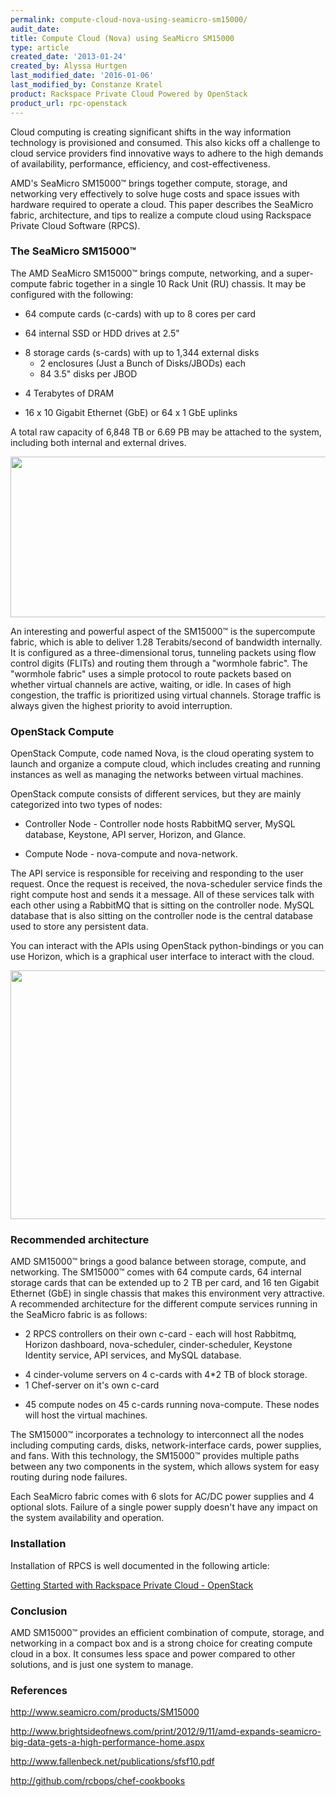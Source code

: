 ```yaml
---
permalink: compute-cloud-nova-using-seamicro-sm15000/
audit_date:
title: Compute Cloud (Nova) using SeaMicro SM15000
type: article
created_date: '2013-01-24'
created_by: Alyssa Hurtgen
last_modified_date: '2016-01-06'
last_modified_by: Constanze Kratel
product: Rackspace Private Cloud Powered by OpenStack
product_url: rpc-openstack
---
```


Cloud computing is creating significant shifts in the way information
technology is provisioned and consumed. This also kicks off a challenge
to cloud service providers find innovative ways to adhere to the high
demands of availability, performance, efficiency, and
cost-effectiveness.

AMD's SeaMicro SM15000&trade; brings together compute, storage, and networking
very effectively to solve huge costs and space issues with hardware
required to operate a cloud. This paper describes the SeaMicro fabric,
architecture, and tips to realize a compute cloud using Rackspace
Private Cloud Software (RPCS).

### The SeaMicro SM15000&trade;

The AMD SeaMicro SM15000&trade; brings compute, networking, and a
super-compute fabric together in a single 10 Rack Unit (RU) chassis. It
may be configured with the following:

-   64 compute cards (c-cards) with up to 8 cores per card

<!-- -->

-   64 internal SSD or HDD drives at 2.5"

<!-- -->

-   8 storage cards (s-cards) with up to 1,344 external disks
    -   2 enclosures (Just a Bunch of Disks/JBODs) each
    -   84 3.5" disks per JBOD

<!-- -->

-   4 Terabytes of DRAM

<!-- -->

-   16 x 10 Gigabit Ethernet (GbE) or 64 x 1 GbE uplinks

A total raw capacity of 6,848 TB or 6.69 PB may be attached to the
system, including both internal and external drives.

<img src="{% asset_path rpc-openstack/compute-cloud-nova-using-seamicro-sm15000/seamicro.png %}" width="538" height="257" />

An interesting and powerful aspect of the SM15000&trade; is the supercompute
fabric, which is able to deliver 1.28 Terabits/second of bandwidth
internally. It is configured as a three-dimensional torus, tunneling
packets using flow control digits (FLITs) and routing them through a
"wormhole fabric". The "wormhole fabric" uses a simple protocol to route
packets based on whether virtual channels are active, waiting, or idle.
In cases of high congestion, the traffic is prioritized using virtual
channels. Storage traffic is always given the highest priority to avoid
interruption.

### OpenStack Compute

OpenStack Compute, code named Nova, is the cloud operating system to
launch and organize a compute cloud, which includes creating and running
instances as well as managing the networks between virtual machines.

OpenStack compute consists of different services, but they are mainly
categorized into two types of nodes:

-   Controller Node - Controller node hosts RabbitMQ server, MySQL
    database, Keystone, API server, Horizon, and Glance.

<!-- -->

-   Compute Node - nova-compute and nova-network.

The API service is responsible for receiving and responding to the user
request.  Once the request is received, the nova-scheduler service finds
the right compute host and sends it a message. All of these services
talk with each other using a RabbitMQ that is sitting on the controller
node. MySQL database that is also sitting on the controller node is the
central database used to store any persistent data.

You can interact with the APIs using OpenStack python-bindings or you
can use Horizon, which is a graphical user interface to interact with
the cloud.

<img src="{% asset_path rpc-openstack/compute-cloud-nova-using-seamicro-sm15000/masscompute_1-web.jpg %}" width="600" height="398" />

### Recommended architecture

AMD SM15000&trade; brings a good balance between storage, compute, and
networking.  The SM15000&trade; comes with 64 compute cards, 64 internal
storage cards that can be extended up to 2 TB per card, and 16 ten
Gigabit Ethernet (GbE) in single chassis that makes this environment
very attractive. A recommended architecture for the different compute
services running in the SeaMicro fabric is as follows:

-   2 RPCS controllers on their own c-card - each will host Rabbitmq,
    Horizon dashboard, nova-scheduler, cinder-scheduler, Keystone
    Identity service, API services, and MySQL database.

<!-- -->

-   4 cinder-volume servers on 4 c-cards with 4\*2 TB of block storage.
-   1 Chef-server on it's own c-card

<!-- -->

-   45 compute nodes on 45 c-cards running nova-compute. These nodes
    will host the virtual machines.

The SM15000&trade; incorporates a technology to interconnect all the nodes
including computing cards, disks, network-interface cards, power
supplies, and fans.  With this technology, the SM15000&trade; provides
multiple paths between any two components in the system, which allows
system for easy routing during node failures.

Each SeaMicro fabric comes with 6 slots for AC/DC power supplies and 4
optional slots. Failure of a single power supply doesn't have any impact
on the system availability and operation.

### Installation

Installation of RPCS is well documented in the following article:

[Getting Started with Rackspace Private Cloud -
OpenStack](/how-to/rpc-openstack "/how-to/rpc-openstack")

### Conclusion

AMD SM15000&trade; provides an efficient combination of compute, storage, and
networking in a compact box and is a strong choice for creating compute
cloud in a box. It consumes less space and power compared to other
solutions, and is just one system to manage.

### References

<http://www.seamicro.com/products/SM15000>

<http://www.brightsideofnews.com/print/2012/9/11/amd-expands-seamicro-big-data-gets-a-high-performance-home.aspx>

<http://www.fallenbeck.net/publications/sfsf10.pdf>

<http://github.com/rcbops/chef-cookbooks>

